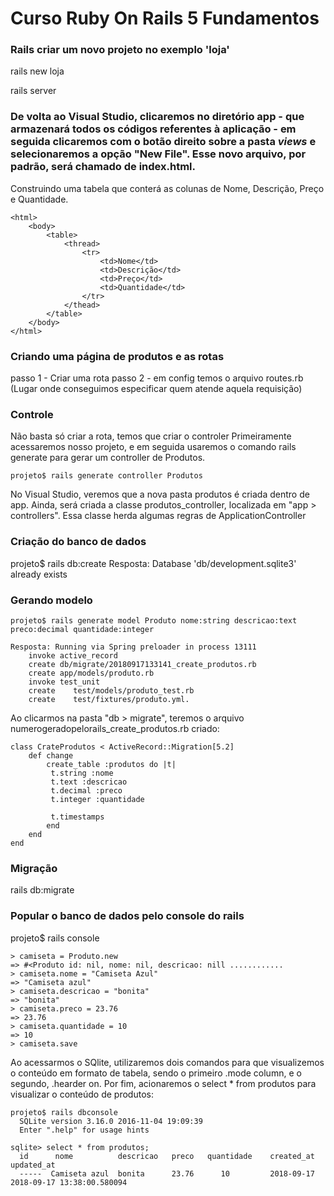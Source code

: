 # Curso Ruby On Rails 5 Fundamentos

### Rails criar um novo projeto no exemplo 'loja'

rails new loja

rails server

### De volta ao Visual Studio, clicaremos no diretório app - que armazenará todos os códigos referentes à aplicação - em seguida clicaremos com o botão direito sobre a pasta *views* e selecionaremos a opção "New File". Esse novo arquivo, por padrão, será chamado de index.html.

Construindo uma tabela que conterá as colunas de Nome, Descrição, Preço e Quantidade.
```console
<html>
    <body>
        <table>
            <thread>
                <tr>
                    <td>Nome</td>
                    <td>Descrição</td>
                    <td>Preço</td>
                    <td>Quantidade</td>
                </tr>
            </thead>
        </table>
    </body>
</html>
```

### Criando uma página de produtos e as rotas
passo 1 - Criar uma rota 
passo 2 - em config temos o arquivo routes.rb (Lugar onde conseguimos especificar quem atende aquela requisição)

### Controle
Não basta só criar a rota, temos que criar o controler 
Primeiramente acessaremos nosso projeto, e em seguida usaremos o comando rails generate para gerar um controller de Produtos.

```console
projeto$ rails generate controller Produtos
```

No Visual Studio, veremos que a nova pasta produtos é criada dentro de app. Ainda, será criada a classe produtos_controller, localizada em "app > controllers". Essa classe herda algumas regras de ApplicationController

### Criação do banco de dados

projeto$ rails db:create
Resposta: Database 'db/development.sqlite3' already exists

### Gerando modelo 

```console
projeto$ rails generate model Produto nome:string descricao:text preco:decimal quantidade:integer

Resposta: Running via Spring preloader in process 13111
    invoke active_record
    create db/migrate/20180917133141_create_produtos.rb
    create app/models/produto.rb
    invoke test_unit
    create    test/models/produto_test.rb
    create    test/fixtures/produto.yml.
```

Ao clicarmos na pasta "db > migrate", teremos o arquivo numerogeradopelorails_create_produtos.rb criado:

```console
class CrateProdutos < ActiveRecord::Migration[5.2]
    def change
        create_table :produtos do |t|
         t.string :nome
         t.text :descricao
         t.decimal :preco
         t.integer :quantidade

         t.timestamps
        end
    end
end
```
### Migração

rails db:migrate

### Popular o banco de dados pelo console do rails

projeto$ rails console
```console
> camiseta = Produto.new
=> #<Produto id: nil, nome: nil, descricao: nill ............
> camiseta.nome = "Camiseta Azul"
=> "Camiseta azul"
> camiseta.descricao = "bonita"
=> "bonita"
> camiseta.preco = 23.76
=> 23.76
> camiseta.quantidade = 10
=> 10
> camiseta.save
```

Ao acessarmos o SQlite, utilizaremos dois comandos para que visualizemos o conteúdo em formato de tabela, sendo o primeiro .mode column, e o segundo, .hearder on. Por fim, acionaremos o select * from produtos para visualizar o conteúdo de produtos:

```console
projeto$ rails dbconsole
  SQLite version 3.16.0 2016-11-04 19:09:39
  Enter ".help" for usage hints

sqlite> select * from produtos;
  id      nome          descricao   preco   quantidade    created_at    updated_at
  -----  Camiseta azul  bonita      23.76      10         2018-09-17    2018-09-17 13:38:00.580094
```       





